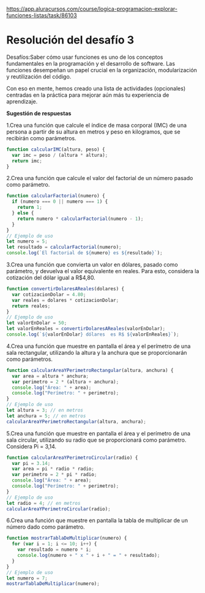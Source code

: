 https://app.aluracursos.com/course/logica-programacion-explorar-funciones-listas/task/86103

# Resolución del desafío 3

Desafíos:Saber cómo usar funciones es uno de los conceptos fundamentales en la programación y el desarrollo de software. Las funciones desempeñan un papel crucial en la organización, modularización y reutilización del código.

Con eso en mente, hemos creado una lista de actividades (opcionales) centradas en la práctica para mejorar aún más tu experiencia de aprendizaje.

**Sugestión de respuestas** 

1.Crea una función que calcule el índice de masa corporal (IMC) de una persona a partir de su altura en metros y peso en kilogramos, que se recibirán como parámetros.

```javascript
function calcularIMC(altura, peso) {
  var imc = peso / (altura * altura);
  return imc;
}
```

2.Crea una función que calcule el valor del factorial de un número pasado como parámetro.

```javascript
function calcularFactorial(numero) {
  if (numero === 0 || numero === 1) {
    return 1;
  } else {
    return numero * calcularFactorial(numero - 1);
  }
}
// Ejemplo de uso
let numero = 5;
let resultado = calcularFactorial(numero);
console.log(`El factorial de ${numero} es ${resultado}`);

```

3.Crea una función que convierta un valor en dólares, pasado como parámetro, y devuelva el valor equivalente en reales. Para esto, considera la cotización del dólar igual a R$4,80.

```js
function convertirDolaresAReales(dolares) {
  var cotizacionDolar = 4.80;
  var reales = dolares * cotizacionDolar;
  return reales;
}
// Ejemplo de uso
let valorEnDolar = 50;
let valorEnReales = convertirDolaresAReales(valorEnDolar);
console.log(`${valorEnDolar} dólares  es R$ ${valorEnReales}`);

```

4.Crea una función que muestre en pantalla el área y el perímetro de una sala rectangular, utilizando la altura y la anchura que se proporcionarán como parámetros.

```js
function calcularAreaYPerimetroRectangular(altura, anchura) {
  var area = altura * anchura;
  var perimetro = 2 * (altura + anchura);
  console.log("Área: " + area);
  console.log("Perímetro: " + perimetro);
}
// Ejemplo de uso
let altura = 3; // en metros
let anchura = 5; // en metros
calcularAreaYPerimetroRectangular(altura, anchura);

```

5.Crea una función que muestre en pantalla el área y el perímetro de una sala circular, utilizando su radio que se proporcionará como parámetro. Considera Pi = 3,14.

```js
function calcularAreaYPerimetroCircular(radio) {
  var pi = 3.14;
  var area = pi * radio * radio;
  var perimetro = 2 * pi * radio;
  console.log("Área: " + area);
  console.log("Perímetro: " + perimetro);
}
// Ejemplo de uso
let radio = 4; // en metros
calcularAreaYPerimetroCircular(radio);

```

6.Crea una función que muestre en pantalla la tabla de multiplicar de un número dado como parámetro.

```js
function mostrarTablaDeMultiplicar(numero) {
  for (var i = 1; i <= 10; i++) {
    var resultado = numero * i;
    console.log(numero + " x " + i + " = " + resultado);
  }
}
// Ejemplo de uso
let numero = 7;
mostrarTablaDeMultiplicar(numero);

```
